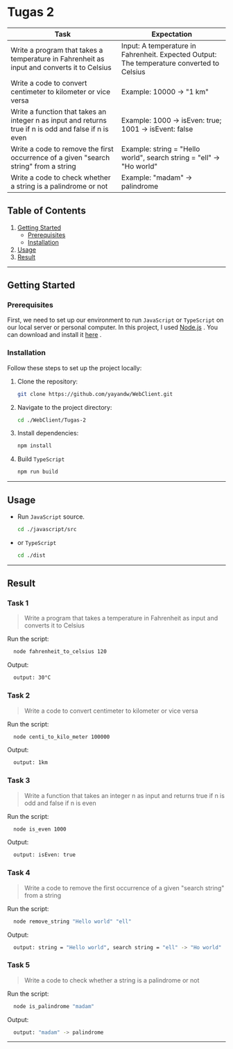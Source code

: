 # Tugas 2
| Task                                                                                                  | Expectation                                                                               |
|-------------------------------------------------------------------------------------------------------|-------------------------------------------------------------------------------------------|
| Write a program that takes a temperature in Fahrenheit as input and converts it to Celsius            | Input: A temperature in Fahrenheit. Expected Output: The temperature converted to Celsius |
| Write a code to convert centimeter to kilometer or vice versa                                         | Example: 10000 -> "1 km"                                                                  |
| Write a function that takes an integer n as input and returns true if n is odd and false if n is even | Example: 1000 -> isEven: true; 1001 -> isEvent: false                                     |
| Write a code to remove the first occurrence of a given "search string" from a string                  | Example: string = "Hello world", search string = "ell" -> "Ho world"                      |
| Write a code to check whether a string is a palindrome or not                                         | Example: "madam" -> palindrome                                                            |


## Table of Contents

1. [Getting Started](#getting-started)
    - [Prerequisites](#prerequisites)
    - [Installation](#installation)
2. [Usage](#usage)
3. [Result](#result)

---

## Getting Started

### Prerequisites
First, we need to set up our environment to run `JavaScript` or `TypeScript` on our local server or personal computer. In this project, I used [Node.js](https://nodejs.org/en) . You can download and install it [here](https://nodejs.org/en/download) .


### Installation

Follow these steps to set up the project locally:

1. Clone the repository:
   ```bash
   git clone https://github.com/yayandw/WebClient.git
   ```
2. Navigate to the project directory:
   ```bash
   cd ./WebClient/Tugas-2
   ```
3. Install dependencies:
   ```bash
   npm install
   ```
4. Build `TypeScript`
   ```bash
   npm run build
   ```
   
---

## Usage
- Run `JavaScript` source.
    ```bash
    cd ./javascript/src
    ```

- or `TypeScript`
  ```bash
  cd ./dist
  ```

---

## Result
### Task 1
> Write a program that takes a temperature in Fahrenheit as input and converts it to Celsius

Run the script:
```bash
  node fahrenheit_to_celsius 120
```

Output:
```bash
  output: 30°C
```

### Task 2
> Write a code to convert centimeter to kilometer or vice versa

Run the script:
```bash
  node centi_to_kilo_meter 100000
```

Output:
```bash
  output: 1km
```

### Task 3
> Write a function that takes an integer n as input and returns true if n is odd and false if n is even

Run the script:
```bash
  node is_even 1000
```

Output:
```bash
  output: isEven: true
```

### Task 4
> Write a code to remove the first occurrence of a given "search string" from a string

Run the script:
```bash
  node remove_string "Hello world" "ell"
```

Output:
```bash
  output: string = "Hello world", search string = "ell" -> "Ho world"
```

### Task 5
> Write a code to check whether a string is a palindrome or not

Run the script:
```bash
  node is_palindrome "madam"
```

Output:
```bash
  output: "madam" -> palindrome
```
---
